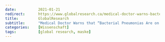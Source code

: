 ```yaml
---
date:          2021-01-21
redirect:      https://www.globalresearch.ca/medical-doctor-warns-bacterial-pneumonias-rise-mask-wearing/5725848
title:         GlobalResearch
subtitle:      "Medical Doctor Warns that “Bacterial Pneumonias Are on the Rise” from Mask Wearing"
categories:    [Wissenschaft]
tags:          [global research, maske]
---
```

